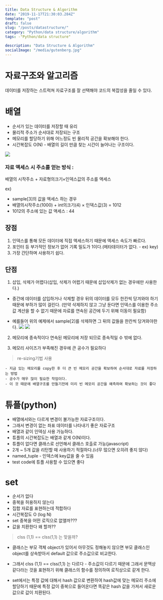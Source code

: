 ```yaml
---
title: Data Structure & Algorithm
date: "2019-11-17T21:30:03.284Z"
template: "post"
draft: false
slug: "/posts/datastructure/"
category: "Python/data structure/algorithm"
tags: -"Python/data structure"

description: "Data Structure & Algorithm"
socialImage: "/media/gutenberg.jpg"
---
```


# 자료구조와 알고리즘

데이터를 저장하는 스트럭쳐
자료구조를 잘 선택해야 코드의 복잡성을 줄일 수 있다.

# 배열

- 순서가 있는 데이터를 저장할 때 유리
- 물리적 주소가 순서대로 저장되는 구조
- 메모리를 할당하기 위해 어느정도 빈 물리적 공간을 확보해야 한다.
- 시간복잡도 O(N) - 배열의 길이 만큼 찾는 시간이 늘어나는 구조이다.

![](https://t1.daumcdn.net/cfile/tistory/992BD84F5B230A4425)

### 자료 액세스 시 주소를 얻는 방식 :

배열의 시작주소 + 자료형의크기×인덱스값의 주소를 액세스

ex)

- sample[3]의 값을 액세스 하는 경우
- 배열의시작주소(1000) + int의크기(4) × 인덱스값(3) = 1012
- 1012의 주소에 있는 값 액세스 : 44

## 장점

1. 인덱스를 통해 모든 데이터에 직접 액세스하기 때문에 액세스 속도가 빠르다.
2. 포인터 등 부가적인 정보가 없어 기록 밀도가 1이다.(메타데이터가 없다. - ex) key)
3. 가장 간단하며 사용하기 쉽다.

## 단점

1. 삽입, 삭제가 어렵다(삽입, 삭제가 어렵기 때문에 삽입삭제가 없는 경우에만 사용한다.)

- 중간에 데이터를 삽입하거나 삭제할 경우
  뒤의 데이터를 모두 한칸씩 당겨와야 하기 때문에 부하가 많이 걸린다.
  (만약 삭제하지 않고 그냥 둔다면 인덱스를 이용한 주소값 계산을 할 수 없기 때문에 자료를 연속된 공간에 두기 위해 이동이 필요함)

- 예를들어 위의 예제에서 sample[2]를 삭제하면 그 뒤의 값들을 한칸씩 당겨와야한다.
  ![](https://t1.daumcdn.net/cfile/tistory/997BDF375B230ED928)
  ![](https://t1.daumcdn.net/cfile/tistory/99B8E5375B230EE732)

2. 메모리에 종속적이다
   연속된 메모리에 저장 되므로 종속적일 수 밖에 없다.

3. 메모리 사이즈가 부족해진 경우에 큰 공수가 필요하다

> re-sizing기법 사용

    - 지금 있는 메모리를 copy한 후 더 큰 빈 메모리 공간을 확보하여 순서대로 자료를 저장하는 방법
    - 공수가 매우 많이 필요한 작업이다.
    - 이 것 때문에 배열구조를 만들기전에 미리 빈 메모리 공간을 예측하여 확보하는 것이 좋다

# 튜플(python)

- 배열에서와는 다르게 변경이 불가능한 자료구조이다.
- 그래서 변경이 없는 좌표 데이터를 나타내기 좋은 자료구조
- 배열과 같이 인덱싱 사용 가능하다.
- 튜플의 시간복잡도는 배열과 같게 O(N)이다.
- 튜플이 없다면 클래스로 선언해서 클래스 호출로 가능(javascript)
- 2개 ~ 5개 값을 리턴할 때 사용하기 적절하다.(너무 많으면 오히려 좋지 않다)
- named_tuple - 인덱스에 key값을 줄 수 있음
- test code에 튜플 사용할 수 있으면 좋다

# set

- 순서가 없다
- 중복을 허용하지 않는다
- 집합 자료를 표현하는데 적합하다
- 시간복잡도 O (log N)
- set 중복을 어떤 로직으로 없앨까???
- 값을 치환한다 왜 할까??

> clss (1,1) == clss(1,1) 는 맞을까?

- 클래스는 부모 객체 object가 있어서 아무것도 정해놓지 않으면 부모 클래스인 object를 상속받아서 default 값으로 주소값으로 비교한다.

- 그래서 clss (1,1) == clss(1,1) 는 다르다 - 주소값이 다르기 때문에 그래서 문맥상 같다라는 것을 표현하기 위해 클래스의 함수를 정의하여 로직상으로 같게 한다.

- set에서는 특정 값에 대해서 hash 값으로 변환하여 hash값에 맞는 메모리 주소에 할당하기 때문에 특정 값이 중복으로 들어온다면 똑같은 hash 값을 가져서 새로운 값으로 값이 치환된다.
